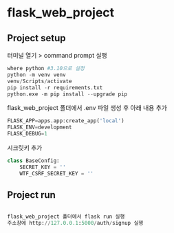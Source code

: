 # flask_web_project

## Project setup
터미널 열기 > command prompt 실행
```python
where python #3.10으로 설정
python -m venv venv
venv/Scripts/activate
pip install -r requirements.txt
python.exe -m pip install --upgrade pip
```
flask_web_project 폴더에서 .env 파일 생성 후 아래 내용 추가
```python
FLASK_APP=apps.app:create_app('local')
FLASK_ENV=development
FLASK_DEBUG=1
```
시크릿키 추가
```python
class BaseConfig:
    SECRET_KEY = ''
    WTF_CSRF_SECRET_KEY = ''
```

## Project run

```python

flask_web_project 폴더에서 flask run 실행
주소창에 http://127.0.0.1:5000/auth/signup 실행
```
